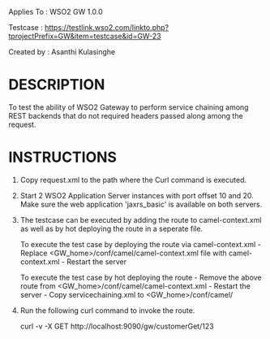 Applies To	: WSO2 GW 1.0.0

Testcase	: https://testlink.wso2.com/linkto.php?tprojectPrefix=GW&item=testcase&id=GW-23

Created by	: Asanthi Kulasinghe


DESCRIPTION
===========

To test the ability of WSO2 Gateway to perform service chaining among REST backends that do not required headers passed along among the request.

INSTRUCTIONS
============

1. Copy request.xml to the path where the Curl command is executed.

2. Start 2 WSO2 Application Server instances with port offset 10 and 20. Make sure the web application 'jaxrs_basic' is available on both servers.

3. The testcase can be executed by adding the route to camel-context.xml as well as by hot deploying the route in a seperate file.

	To execute the test case by deploying the route via camel-context.xml
	   - Replace <GW_home>/conf/camel/camel-context.xml file with camel-context.xml
	   - Restart the server

	To execute the test case by hot deploying the route
	   - Remove the above route from <GW_home>/conf/camel/camel-context.xml
	   - Restart the server 
	   - Copy servicechaining.xml to <GW_home>/conf/camel/ 

4. Run the following curl command to invoke the route. 

	curl -v -X GET http://localhost:9090/gw/customerGet/123

